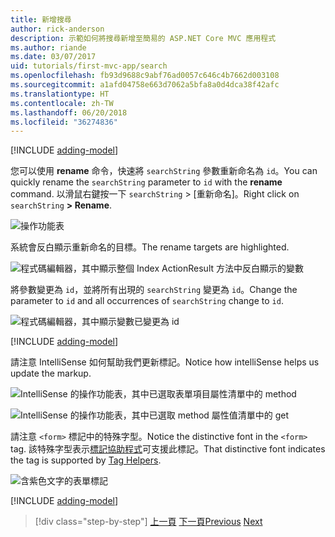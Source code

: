 ```yaml
---
title: 新增搜尋
author: rick-anderson
description: 示範如何將搜尋新增至簡易的 ASP.NET Core MVC 應用程式
ms.author: riande
ms.date: 03/07/2017
uid: tutorials/first-mvc-app/search
ms.openlocfilehash: fb93d9688c9abf76ad0057c646c4b7662d003108
ms.sourcegitcommit: a1afd04758e663d7062a5bfa8a0d4dca38f42afc
ms.translationtype: HT
ms.contentlocale: zh-TW
ms.lasthandoff: 06/20/2018
ms.locfileid: "36274836"
---
```

[!INCLUDE [adding-model](~/includes/mvc-intro/search1.md)]

<span data-ttu-id="9b587-103">您可以使用 **rename** 命令，快速將 `searchString` 參數重新命名為 `id`。</span><span class="sxs-lookup"><span data-stu-id="9b587-103">You can quickly rename the `searchString` parameter to `id` with the **rename** command.</span></span> <span data-ttu-id="9b587-104">以滑鼠右鍵按一下 `searchString` > [重新命名]。</span><span class="sxs-lookup"><span data-stu-id="9b587-104">Right click on `searchString` **> Rename**.</span></span>

![操作功能表](search/_static/rename.png)

<span data-ttu-id="9b587-106">系統會反白顯示重新命名的目標。</span><span class="sxs-lookup"><span data-stu-id="9b587-106">The rename targets are highlighted.</span></span>

![程式碼編輯器，其中顯示整個 Index ActionResult 方法中反白顯示的變數](search/_static/rename2.png)

<span data-ttu-id="9b587-108">將參數變更為 `id`，並將所有出現的 `searchString` 變更為 `id`。</span><span class="sxs-lookup"><span data-stu-id="9b587-108">Change the parameter to `id` and all occurrences of `searchString` change to `id`.</span></span>

![程式碼編輯器，其中顯示變數已變更為 id](search/_static/rename3.png)

[!INCLUDE [adding-model](~/includes/mvc-intro/search2.md)]

<span data-ttu-id="9b587-110">請注意 IntelliSense 如何幫助我們更新標記。</span><span class="sxs-lookup"><span data-stu-id="9b587-110">Notice how intelliSense helps us update the markup.</span></span>

![IntelliSense 的操作功能表，其中已選取表單項目屬性清單中的 method](search/_static/int_m.png)

![IntelliSense 的操作功能表，其中已選取 method 屬性值清單中的 get](search/_static/int_get.png)

<span data-ttu-id="9b587-113">請注意 `<form>` 標記中的特殊字型。</span><span class="sxs-lookup"><span data-stu-id="9b587-113">Notice the distinctive font in the `<form>` tag.</span></span> <span data-ttu-id="9b587-114">該特殊字型表示[標記協助程式](~/mvc/views/tag-helpers/intro.md)可支援此標記。</span><span class="sxs-lookup"><span data-stu-id="9b587-114">That distinctive font indicates the tag is supported by [Tag Helpers](~/mvc/views/tag-helpers/intro.md).</span></span>

![含紫色文字的表單標記](search/_static/th_font.png)

[!INCLUDE [adding-model](~/includes/mvc-intro/search3.md)]

> [!div class="step-by-step"]
> <span data-ttu-id="9b587-116">[上一頁](controller-methods-views.md)
> [下一頁](new-field.md)</span><span class="sxs-lookup"><span data-stu-id="9b587-116">[Previous](controller-methods-views.md)
[Next](new-field.md)</span></span>  
